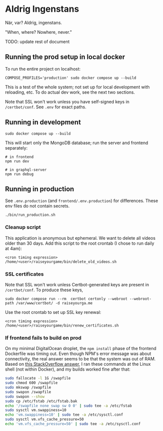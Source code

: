 # Aldrig Ingenstans

När, var? Aldrig, ingenstans.

"When, where? Nowhere, never."

TODO: update rest of document

## Running the prod setup in local docker

To run the entire project on localhost:

```
COMPOSE_PROFILES='production' sudo docker compose up --build
```

This is a test of the whole system; not set up for local development with
reloading, etc. To do actual dev work, see the next two sections.

Note that SSL won't work unless you have self-signed keys in `/certbot/conf`.
See `.env` for exact paths.

## Running in development

```
sudo docker compose up --build
```

This will start only the MongoDB database; run the server and frontend
separately:

```
# in frontend
npm run dev

# in graphql-server
npm run debug
```

## Running in production

See `.env.production` (and `frontend/.env.production`) for differences. These
env files do not contain secrets.

```
./bin/run_production.sh
```

### Cleanup script

This application is anonymous but ephemeral. We want to delete all videos older
than 30 days. Add this script to the root crontab (I chose to run daily at 4am):

```
<cron timing expression> /home/<user>/raiseyourgame/bin/delete_old_videos.sh
```

### SSL certificates

Note that SSL won't work unless Certbot-generated keys are present in
`/certbot/conf`. To produce these keys,

```
sudo docker compose run --rm  certbot certonly --webroot --webroot-path /var/www/certbot/ -d raiseyourga.me
```

Use the root crontab to set up SSL key renewal:
```
<cron timing expression> /home/<user>/raiseyourgame/bin/renew_certificates.sh
```

### If frontend fails to build on prod

On my minimal DigitalOcean droplet, the `npm install` phase of the frontend
Dockerfile was timing out. Even though NPM's error message was about
connectivity, the real answer seems to be that the system was out of RAM.
Based on [this StackOverflow answer](https://stackoverflow.com/questions/49228066/npm-install-via-digital-ocean-gets-killed),
I ran these commands at the Linux shell (not within Docker), and my builds
worked fine after that:

```sh
sudo fallocate -l 1G /swapfile
sudo chmod 600 /swapfile
sudo mkswap /swapfile
sudo swapon /swapfile
sudo swapon --show
sudo cp /etc/fstab /etc/fstab.bak
echo '/swapfile none swap sw 0 0' | sudo tee -a /etc/fstab
sudo sysctl vm.swappiness=10
echo 'vm.swappiness=10' | sudo tee -a /etc/sysctl.conf
sudo sysctl vm.vfs_cache_pressure=50
echo 'vm.vfs_cache_pressure=50' | sudo tee -a /etc/sysctl.conf
```
